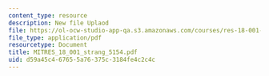 ```yaml
---
content_type: resource
description: New file Uplaod
file: https://ol-ocw-studio-app-qa.s3.amazonaws.com/courses/res-18-001-calculus-online-textbook-spring-2005/d59a45c467655a76375c3184fe4c2c4c_MITRES_18_001_strang_5154.pdf
file_type: application/pdf
resourcetype: Document
title: MITRES_18_001_strang_5154.pdf
uid: d59a45c4-6765-5a76-375c-3184fe4c2c4c
---
```


